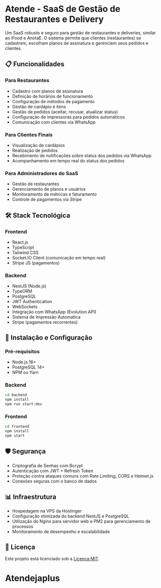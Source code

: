 # Atende - SaaS de Gestão de Restaurantes e Delivery

Um SaaS robusto e seguro para gestão de restaurantes e deliveries, similar ao iFood e AnotaE. O sistema permite que clientes (restaurantes) se cadastrem, escolham planos de assinatura e gerenciem seus pedidos e clientes.

## 📋 Funcionalidades

### Para Restaurantes
- Cadastro com planos de assinatura
- Definição de horários de funcionamento
- Configuração de métodos de pagamento
- Gestão de cardápio e itens
- Gestão de pedidos (aceitar, recusar, atualizar status)
- Configuração de impressoras para pedidos automáticos
- Comunicação com clientes via WhatsApp

### Para Clientes Finais
- Visualização de cardápios
- Realização de pedidos
- Recebimento de notificações sobre status dos pedidos via WhatsApp
- Acompanhamento em tempo real do status dos pedidos

### Para Administradores do SaaS
- Gestão de restaurantes
- Gerenciamento de planos e usuários
- Monitoramento de métricas e faturamento
- Controle de pagamentos via Stripe

## 🛠️ Stack Tecnológica

### Frontend
- React.js
- TypeScript
- Tailwind CSS
- Socket.IO Client (comunicação em tempo real)
- Stripe JS (pagamentos)

### Backend
- NestJS (Node.js)
- TypeORM
- PostgreSQL
- JWT Authentication
- WebSockets
- Integração com WhatsApp (Evolution API)
- Sistema de Impressão Automática
- Stripe (pagamentos recorrentes)

## 🚀 Instalação e Configuração

### Pré-requisitos
- Node.js 16+
- PostgreSQL 14+
- NPM ou Yarn

### Backend
```bash
cd backend
npm install
npm run start:dev
```

### Frontend
```bash
cd frontend
npm install
npm start
```

## 🛡️ Segurança
- Criptografia de Senhas com Bcrypt
- Autenticação com JWT + Refresh Token
- Proteção contra ataques comuns com Rate Limiting, CORS e Helmet.js
- Conexões seguras com o banco de dados

## 📊 Infraestrutura
- Hospedagem na VPS da Hostinger
- Configuração otimizada do backend NestJS e PostgreSQL
- Utilização do Nginx para servidor web e PM2 para gerenciamento de processos
- Monitoramento de desempenho e escalabilidade

## 📄 Licença
Este projeto está licenciado sob a [Licença MIT](LICENSE).
# Atendejaplus
